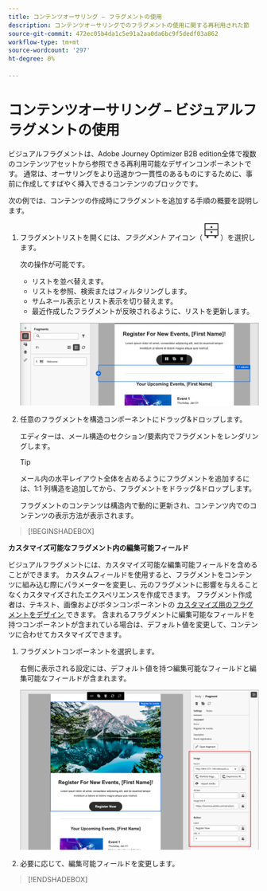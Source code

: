 ```yaml
---
title: コンテンツオーサリング – フラグメントの使用
description: コンテンツオーサリングでのフラグメントの使用に関する再利用された節
source-git-commit: 472ec05b4da1c5e91a2aa0da6bc9f5dedf03a862
workflow-type: tm+mt
source-wordcount: '297'
ht-degree: 0%

---
```


# コンテンツオーサリング – ビジュアルフラグメントの使用

ビジュアルフラグメントは、Adobe Journey Optimizer B2B edition全体で複数のコンテンツアセットから参照できる再利用可能なデザインコンポーネントです。 通常は、オーサリングをより迅速かつ一貫性のあるものにするために、事前に作成してすばやく挿入できるコンテンツのブロックです。

次の例では、コンテンツの作成時にフラグメントを追加する手順の概要を説明します。

1. フラグメントリストを開くには、_フラグメント_ アイコン（![ フラグメントアイコン ](../user/assets/do-not-localize/icon-fragments.svg)）を選択します。

   次の操作が可能です。

   * リストを並べ替えます。
   * リストを参照、検索またはフィルタリングします。
   * サムネール表示とリスト表示を切り替えます。
   * 最近作成したフラグメントが反映されるように、リストを更新します。

   ![ リストからフラグメントを選択 ](../user/content/assets/visual-designer-fragments.png)

1. 任意のフラグメントを構造コンポーネントにドラッグ&amp;ドロップします。

   エディターは、メール構造のセクション/要素内でフラグメントをレンダリングします。

   >[!TIP]
   >
   >メール内の水平レイアウト全体を占めるようにフラグメントを追加するには、1:1 列構造を追加してから、フラグメントをドラッグ&amp;ドロップします。

   フラグメントのコンテンツは構造内で動的に更新され、コンテンツ内でのコンテンツの表示方法が表示されます。

>[!BEGINSHADEBOX]

**カスタマイズ可能なフラグメント内の編集可能フィールド**

ビジュアルフラグメントには、カスタマイズ可能な編集可能フィールドを含めることができます。 カスタムフィールドを使用すると、フラグメントをコンテンツに組み込む際にパラメーターを変更し、元のフラグメントに影響を与えることなくカスタマイズされたエクスペリエンスを作成できます。 フラグメント作成者は、テキスト、画像およびボタンコンポーネントの [ カスタマイズ用のフラグメントをデザイン ](../user/content/fragment-authoring.md#enable-fragment-customization) できます。 含まれるフラグメントに編集可能なフィールドを持つコンポーネントが含まれている場合は、デフォルト値を変更して、コンテンツに合わせてカスタマイズできます。

1. フラグメントコンポーネントを選択します。

   右側に表示される設定には、デフォルト値を持つ編集可能なフィールドと編集可能なフィールドが含まれます。

   ![ フラグメントコンポーネントパラメーターの変更 ](../user/content/assets/fragment-editable-fields-displayed-design.png)

1. 必要に応じて、編集可能フィールドを変更します。

>[!ENDSHADEBOX]

